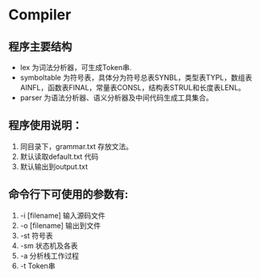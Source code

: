 # Compiler #
## 程序主要结构 
 - lex 为词法分析器，可生成Token串.
 - symboltable 为符号表，具体分为符号总表SYNBL，类型表TYPL，数组表AINFL，函数表FINAL，常量表CONSL，结构表STRUL和长度表LENL。
 - parser 为语法分析器、语义分析器及中间代码生成工具集合。
## 程序使用说明：
 1. 同目录下，grammar.txt 存放文法。
 2. 默认读取default.txt 代码
 3. 默认输出到output.txt 
## 命令行下可使用的参数有: 
 1. -i [filename] 输入源码文件
 2. -o [filename] 输出到文件
 3. -st  符号表
 4. -sm  状态机及各表
 5. -a  分析栈工作过程
 6. -t  Token串
